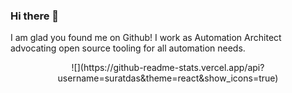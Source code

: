 ### Hi there 👋
I am glad you found me on Github! I work as Automation Architect advocating open source tooling for all automation needs.
<div align="center">
![](https://github-readme-stats.vercel.app/api?username=suratdas&theme=react&show_icons=true)
</div>

<!--
**suratdas/suratdas** is a ✨ _special_ ✨ repository because its `README.md` (this file) appears on your GitHub profile.

Here are some ideas to get you started:

- 🔭 I’m currently working on ...
- 🌱 I’m currently learning ...
- 👯 I’m looking to collaborate on ...
- 🤔 I’m looking for help with ...
- 💬 Ask me about ...
- 📫 How to reach me: ...
- 😄 Pronouns: ...
- ⚡ Fun fact: ...
-->
